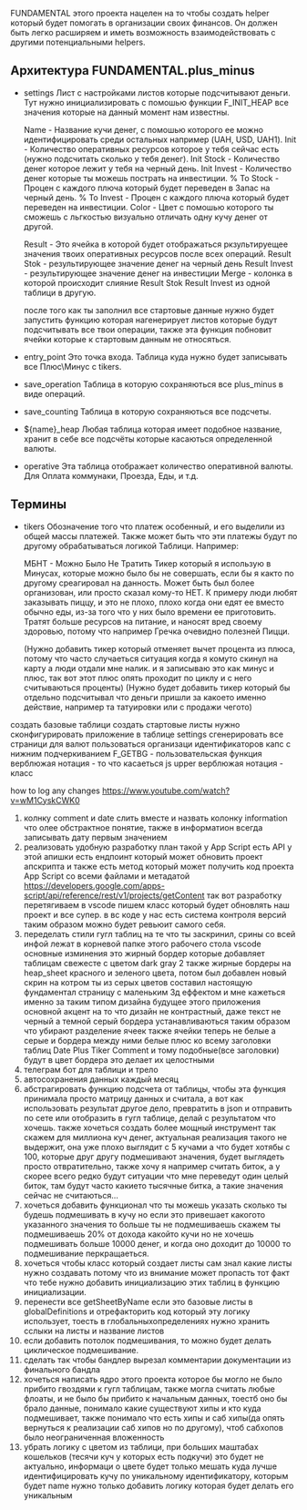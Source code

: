 FUNDAMENTAL этого проекта нацелен на то чтобы создать helper который будет помогать в организации своих финансов.
Он должен быть легко расширяем и иметь возможность взаимодействовать с другими потенциальными helpers.

## Архитектура FUNDAMENTAL.plus_minus

- settings
  Лист с настройками листов которые подсчитывают деньги.
  Тут нужно инициализировать с помошью функции F_INIT_HEAP все значения которые на данный момент нам известны.

  Name - Название кучи денег, с помошью которого ее можно идентифицировать среди остальных например (UAH, USD, UAH1).
  Init - Количество оперативных ресурсов которое у тебя сейчас есть (нужно подсчитать сколько у тебя денег).
  Init Stock - Количество денег которое лежит у тебя на черный день.
  Init Invest - Количество денег которые ты можешь пострать на инвестиции.
  % To Stock - Процен с каждого плюча который будет переведен в Запас на черный день.
  % To Invest - Процен с каждого плюча который будет переведен на инвестиции.
  Color - Цвет с помошью которого ты сможешь с льгкостью визуально отличать одну кучу денег от другой.

  Result - Это ячейка в которой будет отображаться ркзультируещее значения твоих оперативных ресурсов после всех операций.
  Result Stok - результирующее значение денег на черный день
  Result Invest - результирующее значение денег на инвестиции
  Merge - колонка в которой происходит слияние Result Stok Result Invest из одной таблици в другую.

  после того как ты заполнил все стартовые данные нужно будет запустить функцию которая нагенерирует листов которые будут
  подсчитывать все твои операции, также эта функция побновит ячейки которые к стартовым данным не относяться.

- entry_point
  Это точка входа.
  Таблица куда нужно будет записывать все Плюс\Минус с tikers.

- save_operation
  Таблица в которую сохраняються все plus_minus в виде операций.

- save_counting
  Таблица в которую сохраняються все подсчеты.

- ${name}_heap
  Любая таблица которая имеет подобное название, хранит в себе все подсчёты которые касаються определенной валюты.

- operative
  Эта таблица отображает количество оперативной валюты.
  Для Оплата коммунаки, Проезда, Еды, и т.д.


## Термины
- tikers
  Обозначение того что платеж особенный, и его выделили из общей массы платежей.
  Также может быть что эти платежы будут по другому обрабатываться логикой Таблици.
  Например:

    МБНТ - Можно Было Не Тратить
    Тикер который я использую в Минусах,
    которые можно было бы не совершать,
    если бы я както по другому среагировал на данность.
    Может быть был более организован, или просто сказал кому-то НЕТ.
    К примеру люди любят заказывать пиццу,
    и это не плохо,
    плохо когда они едят ее вместо обычно еды,
    из-за того что у них было времени ее приготовить.
    Тратят больше ресурсов на питание,
    и наносят вред своему здоровью,
    потому что например Гречка очевидно полезней Пицци.

    (Нужно добавить тикер который отменяет вычет процента из плюса,
     потому что часто случаеться ситуация когда я комуто скинул на карту
     а люди отдали мне налик. и я записываю это как минус и плюс, так
     вот этот плюс опять проходит по циклу и с него считываються проценты)
    (Нужно будет добавить тикер который бы отдельно подсчитывал что деньги
     пришли за какоето именно действие, например та татуировки или с
     продажи чегото)

создать базовые таблици
  создать стартовые листы
  нужно сконфигурировать приложение в таблице settings
  сгенерировать все страници для валют
  пользоваться
организаци идентификаторов
  капс с нижним подчеркиванием F_GETBG - пользовательская функция
  верблюжая нотация - то что касаеться js
  upper верблюжая нотация - класс

how to log any changes https://www.youtube.com/watch?v=wM1CyskCWK0

1) колнку comment и date слить вместе и назвать колонку information что олее обстрактное понятие, также в информатион всегда записывать дату первым значением
2) реализовать удобную разработку
план такой у App Script есть API у этой апишки есть ендпоинт который может обновить проект апскрипта
и также есть метод который может получить код проекта App Script со всеми файлами и метадатой
https://developers.google.com/apps-script/api/reference/rest/v1/projects/getContent
так вот разработку перетягиваем в vscode пишем класс который будет обновлять наш проект и все супер.
в вс коде у нас есть система контроля версий таким образом можно будет ревьюит самого себя.
12) переделать стили гугл таблиц на те что ты заскринил, срины со всей инфой лежат в корневой папке этого рабочего стола vscode
основные изминения это жирный бордер которые добавляет таблицам свежесте с цветом dark gray 2
также жирные бордеры на heap_sheet красного и зеленого цвета,
потом был добавлен новый скрин на котром ты из серых цветов составил настоящую фундаментал страницу с маленьким 3д еффектом и мне кажеться именно за таким типом дизайна будущее этого приложения основной акцент на то что дизайн не контрастный, даже текст не черный а темной серый бордера устанавливаються таким образом что убирают разделение ячеек также ячейки теперь не белые а серые и бордера между ними белые
плюс ко всему заголовки таблиц Date Plus Tiker Comment и тому подобные(все заголовки) будут в цвет бордера это делает их целостными
16) телеграм бот для таблици и трело
17) автосохранения данных каждый месяц
19) абстрагировать функцию подсчета от таблицы, чтобы эта функция принимала просто матрицу данных и считала, а вот как использовать результат другое дело, превратить в json и отправить по сете или отобразить в гугл таблице, делай с результатом что хочешь. также хочеться создать более мощный инструмент так скажем для миллиона куч денег, актуальная реализация такого не выдержит, она уже плохо выглядит с 5 кучами а что будет хотябы с 100, которые друг другу подмешивают значения, будет выглядеть просто отвратительно, также хочу я например считать биток, а у скорее всего редко будут ситуации что мне переведут один целый биток, там будут часто какието тысячные битка, а такие значения сейчас не считаються...
20) хочеться добавить функционал что ты можешь указать сколько ты будешь подмешивать в кучу но если это привешает какогото указанного значения то больше ты не подмешиваешь
скажем ты подмешиваешь 20% от дохода какойто кучи но не хочешь подмешивать больше 10000 денег, и когда оно доходит до 10000 то подмешивание перкращаеться.
21) хочеться чтобы класс который создает листы сам знал какие листы нужно создавать потому что из внимание может пропасть тот факт что тебе нужно добавить инициализацию этих таблиц в функцию инициализации.
22) перенести все getSheetByName если это базовые листы в globalDefinitions и отрефакторить код который эту логику использует, тоесть в глобальныхопределениях нужно хранить сслыки на листы и название листов
24) если добавить потолок подмешивания, то можно будет делать циклическое подмешивание.
25) сделать так чтобы бандлер вырезал комментарии документации из финального бандла
26) хочеться написать ядро этого проекта которое бы могло не было прибито гвоздями к гугл таблицам, также могла считать любые флоаты, и не было бы прибито к начальным данных, тоестб оно бы брало данные, понимало какие существуют хипы и кто куда подмешивает, также понимало что есть хипы и саб хипы(да опять вернуться к реализации саб хипов но по другому), чтоб сабхопов было неограниченная вложенность
27) убрать логику с цветом из таблици, при больших маштабах кошельков (тесячи куч у которых есть подкучи) это будет не актуально, информаци о цвете будет только мешать куда лучше идентифицировать кучу по уникальному идентификатору, которым будет name нужно только добавить логику которая будет делать его уникальным